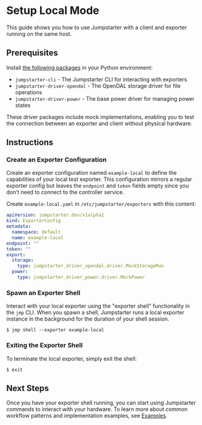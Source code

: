 # Setup Local Mode

This guide shows you how to use Jumpstarter with a client and exporter running
on the same host.

## Prerequisites

Install [the following packages](../installation/packages.md) in your Python
environment:

- `jumpstarter-cli` - The Jumpstarter CLI for interacting with exporters
- `jumpstarter-driver-opendal` - The OpenDAL storage driver for file operations
- `jumpstarter-driver-power` - The base power driver for managing power states

These driver packages include mock implementations, enabling you to test the
connection between an exporter and client without physical hardware.

## Instructions

### Create an Exporter Configuration

Create an exporter configuration named `example-local` to define the
capabilities of your local test exporter. This configuration mirrors a regular
exporter config but leaves the `endpoint` and `token` fields empty since you
don't need to connect to the controller service.

Create `example-local.yaml` in `/etc/jumpstarter/exporters` with this content:

```yaml
apiVersion: jumpstarter.dev/v1alpha1
kind: ExporterConfig
metadata:
  namespace: default
  name: example-local
endpoint: ""
token: ""
export:
  storage:
    type: jumpstarter_driver_opendal.driver.MockStorageMux
  power:
    type: jumpstarter_driver_power.driver.MockPower
```

### Spawn an Exporter Shell

Interact with your local exporter using the "exporter shell" functionality in
the `jmp` CLI. When you spawn a shell, Jumpstarter runs a local exporter
instance in the background for the duration of your shell session.

```shell
$ jmp shell --exporter example-local
```

### Exiting the Exporter Shell

To terminate the local exporter, simply exit the shell:

```shell
$ exit
```

## Next Steps

Once you have your exporter shell running, you can start using Jumpstarter
commands to interact with your hardware. To learn more about common workflow
patterns and implementation examples, see [Examples](./examples.md).